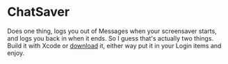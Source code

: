 ChatSaver
=========

Does one thing, logs you out of Messages when your screensaver starts, and logs you back in when it ends. So I guess that's actually two things. Build it with Xcode or [download](http://cl.ly/LYFg/download/ChatSaver.zip) it, either way put it in your Login items and enjoy.
